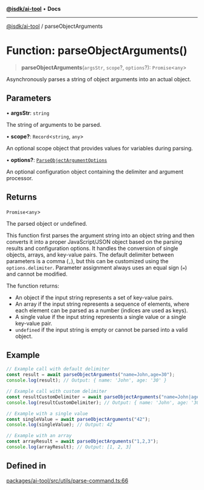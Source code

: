 [**@isdk/ai-tool**](../README.md) • **Docs**

***

[@isdk/ai-tool](../globals.md) / parseObjectArguments

# Function: parseObjectArguments()

> **parseObjectArguments**(`argsStr`, `scope`?, `options`?): `Promise`\<`any`\>

Asynchronously parses a string of object arguments into an actual object.

## Parameters

• **argsStr**: `string`

The string of arguments to be parsed.

• **scope?**: `Record`\<`string`, `any`\>

An optional scope object that provides values for variables during parsing.

• **options?**: [`ParseObjectArgumentOptions`](../interfaces/ParseObjectArgumentOptions.md)

An optional configuration object containing the delimiter and argument processor.

## Returns

`Promise`\<`any`\>

The parsed object or undefined.

This function first parses the argument string into an object string and then converts it
into a proper JavaScript/JSON object based on the parsing results and configuration options.
It handles the conversion of single objects, arrays, and key-value pairs. The default delimiter
between parameters is a comma (`,`), but this can be customized using the `options.delimiter`.
Parameter assignment always uses an equal sign (`=`) and cannot be modified.

The function returns:
- An object if the input string represents a set of key-value pairs.
- An array if the input string represents a sequence of elements, where each element can be
  parsed as a number (indices are used as keys).
- A single value if the input string represents a single value or a single key-value pair.
- `undefined` if the input string is empty or cannot be parsed into a valid object.

## Example

```typescript
// Example call with default delimiter
const result = await parseObjectArguments("name=John,age=30");
console.log(result); // Output: { name: 'John', age: '30' }

// Example call with custom delimiter
const resultCustomDelimiter = await parseObjectArguments("name=John|age=30", undefined, { delimiter: '|' });
console.log(resultCustomDelimiter); // Output: { name: 'John', age: '30' }

// Example with a single value
const singleValue = await parseObjectArguments("42");
console.log(singleValue); // Output: 42

// Example with an array
const arrayResult = await parseObjectArguments("1,2,3");
console.log(arrayResult); // Output: [1, 2, 3]
```

## Defined in

[packages/ai-tool/src/utils/parse-command.ts:66](https://github.com/isdk/ai-tool.js/blob/37ada542a786fbbc770f2d61beb564f6e603941d/src/utils/parse-command.ts#L66)
